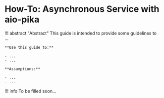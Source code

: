 # How-To: Asynchronous Service with aio-pika


!!! abstract "Abstract"
    This guide is intended to provide some guidelines to ...

    **Use this guide to:**

    - ...
    - ... 

    **Assumptions:**

    - ... 
    - ...

!!! info
    To be filled soon...
